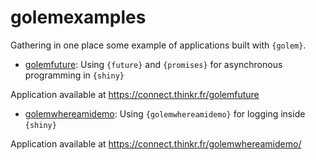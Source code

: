 
# golemexamples

<!-- badges: start -->
<!-- badges: end -->

Gathering in one place some example of applications  built with `{golem}`.

+ [golemfuture](/golemfuture): Using `{future}` and `{promises}` for asynchronous programming in `{shiny}`

Application available at <https://connect.thinkr.fr/golemfuture>

+ [golemwhereamidemo](/golemwhereamidemo): Using `{golemwhereamidemo}` for logging inside `{shiny}`

Application available at <https://connect.thinkr.fr/golemwhereamidemo/>